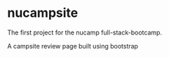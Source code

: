 # nucampsite

The first project for the nucamp full-stack-bootcamp. 

A campsite review page built using bootstrap
